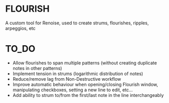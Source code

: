 # FLOURISH
A custom tool for Renoise, used to create strums, flourishes, ripples, arpeggios, etc

# TO_DO
- Allow flourishes to span multiple patterns (without creating duplicate notes in other patterns)
- Implement tension in strums (logarithmic distribution of notes)
- Reduce/remove lag from Non-Destructive workflow
- Improve automatic behaviour when opening/closing Flourish window, manipulating checkboxes, setting a new line to edit, etc...
- Add ability to strum to/from the first/last note in the line interchangeably
